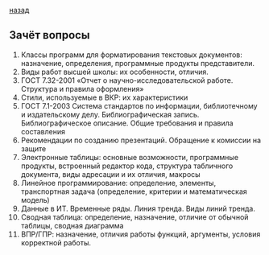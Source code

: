 [назад](../../README.md)

## Зачёт вопросы
1. Классы программ для форматирования текстовых документов: назначение, определения, программные продукты представители.
2. Виды работ высшей школы: их особенности, отличия.
3. ГОСТ 7.32-2001 «Отчет о научно-исследовательской работе. Структура и правила оформления»
4. Стили, используемые в ВКР: их характеристики
5. ГОСТ 7.1-2003 Система стандартов по информации, библиотечному и издательскому делу. Библиографическая запись. Библиографическое описание. Общие требования и правила составления
6. Рекомендации по созданию презентаций. Обращение к комиссии на защите
7. Электронные таблицы: основные возможности, программные продукты, встроенный редактор кода, структура табличного документа, виды адресации и их отличия, макросы
8. Линейное программирование: определение, элементы, транспортная задача (определение, критерии и математическая модель)
9. Данные в ИТ. Временные ряды. Линия тренда. Виды линий тренда.
10. Сводная таблица: определение, назначение, отличие от обычной таблицы, сводная диаграмма
11. ВПР/ГПР: назначение, отличия работы функций, аргументы, условия корректной работы.